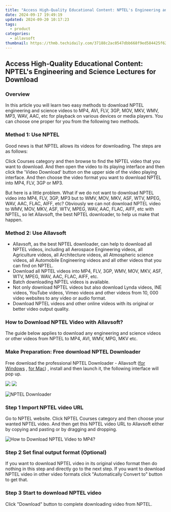 ```yaml
---
title: "Access High-Quality Educational Content: NPTEL's Engineering and Science Lectures for Download"
date: 2024-09-17 19:49:19
updated: 2024-09-20 10:17:23
tags:
  - product
categories:
  - allavsoft
thumbnail: https://thmb.techidaily.com/37188c2ac0547dbb668f9ed584425f62c5411d081b5606c8c487c2ccf4f6d577.jpg
---
```


## Access High-Quality Educational Content: NPTEL's Engineering and Science Lectures for Download

### Overview

In this article you will learn two easy methods to download NPTEL engineering and science videos to MP4, AVI, FLV, 3GP, MOV, MKV, WMV, MP3, WAV, AAC, etc for playback on various devices or media players. You can choose one proper for you from the following two methods.

### Method 1: Use NPTEL

Good news is that NPTEL allows its videos for downloading. The steps are as follows:

Click Courses category and then browse to find the NPTEL video that you want to download. And then open the video to its playing interface and then click the 'Video Download' button on the upper side of the video playing interface. And then choose the video format you want to download NPTEL into MP4, FLV, 3GP or MP3.

But here is a little problem. What if we do not want to download NPTEL video into MP4, FLV, 3GP, MP3 but to WMV, MOV, MKV, ASF, WTV, MPEG, WAV, AAC, FLAC, AIFF, etc? Obviously we can not download NPTEL video to WMV, MOV, MKV, ASF, WTV, MPEG, WAV, AAC, FLAC, AIFF, etc with NPTEL, so let Allavsoft, the best NPTEL downloader, to help us make that happen.

### Method 2: Use Allavsoft

* Allavsoft, as the best NPTEL downloader, can help to download all NPTEL videos, including all Aerospace Engineering videos, all Agriculture videos, all Architecture videos, all Atmospheric science videos, all Automobile Engineering videos and all other videos that you can find on NPTEL.
* Download all NPTEL videos into MP4, FLV, 3GP, WMV, MOV, MKV, ASF, WTV, MPEG, WAV, AAC, FLAC, AIFF, etc.
* Batch downloading NPTEL videos is available.
* Not only download NPTEL videos but also download Lynda videos, INE videos, YouTube videos, Vimeo videos and other videos from 10, 000 video websites to any video or audio format.
* Download NPTEL videos and other online videos with its original or better video output quality.

### How to Download NPTEL Video with Allavsoft?

The guide below applies to download any engineering and science videos or other videos from NPTEL to MP4, AVI, WMV, MPG, MKV etc.

### Make Preparation: Free download NPTEL Downloader

Free download the professional NPTEL Downloader - Allavsoft ([for Windows](https://tools.techidaily.com/allavsoft/products/) , [for Mac](https://tools.techidaily.com/allavsoft/products/)) , install and then launch it, the following interface will pop up.

[![](https://www.allavsoft.com/how-to/../images/how-to/free-download-win.jpg)](https://tools.techidaily.com/allavsoft/products/) [![](https://www.allavsoft.com/how-to/../images/how-to/free-download-mac.jpg)](https://tools.techidaily.com/allavsoft/products/)

![NPTEL Downloader](https://www.allavsoft.com/how-to/../images/allavsoft/screen-shot-600.jpg)

### Step 1 Import NPTEL video URL

Go to NPTEL website. Click NPTEL Courses category and then choose your wanted NPTEL video. And then get this NPTEL video URL to Allavsoft either by copying and pasting or by dragging and dropping.

![How to Download NPTEL Video to MP4?](https://www.allavsoft.com/how-to/../images/how-to/download-rtmp-video/download-rtmp-video.jpg)

### Step 2 Set final output format (Optional)

If you want to download NPTEL video in its original video format then do nothing in this step and directly go to the next step. If you want to download NPTEL video in other video formats click "Automatically Convert to" button to get that.

### Step 3 Start to download NPTEL video

Click "Download" button to complete downloading video from NPTEL.

<ins class="adsbygoogle"
     style="display:block"
     data-ad-format="autorelaxed"
     data-ad-client="ca-pub-7571918770474297"
     data-ad-slot="1223367746"></ins>



<ins class="adsbygoogle"
     style="display:block"
     data-ad-client="ca-pub-7571918770474297"
     data-ad-slot="8358498916"
     data-ad-format="auto"
     data-full-width-responsive="true"></ins>
